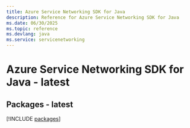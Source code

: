 ```yaml
---
title: Azure Service Networking SDK for Java
description: Reference for Azure Service Networking SDK for Java
ms.date: 06/30/2025
ms.topic: reference
ms.devlang: java
ms.service: servicenetworking
---
```

# Azure Service Networking SDK for Java - latest
## Packages - latest
[!INCLUDE [packages](service-networking-index.md)]